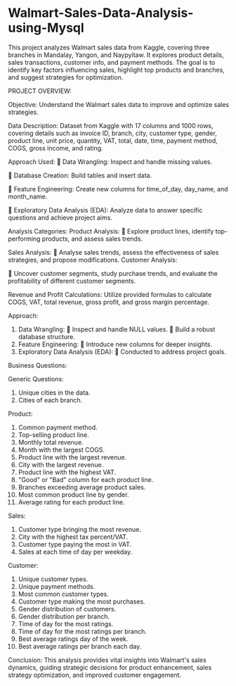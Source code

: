 # Walmart-Sales-Data-Analysis-using-Mysql
This project analyzes Walmart sales data from Kaggle, covering three branches in Mandalay, Yangon, and Naypyitaw. It explores product details, sales transactions, customer info, and payment methods. The goal is to identify key factors influencing sales, highlight top products and branches, and suggest strategies for optimization.


PROJECT OVERVIEW:

Objective:
Understand the Walmart sales data to improve and optimize sales strategies.

Data Description:
Dataset from Kaggle with 17 columns and 1000 rows, covering details such as invoice ID, branch, city, customer type, gender, product line, unit price, quantity, VAT, total, date, time, payment method, COGS, gross income, and rating.

Approach Used:
	Data Wrangling: Inspect and handle missing values.

	Database Creation: Build tables and insert data.

	Feature Engineering: Create new columns for time_of_day, day_name, and month_name.

	Exploratory Data Analysis (EDA): Analyze data to answer specific questions and achieve project aims.

Analysis Categories:
Product Analysis:
	Explore product lines, identify top-performing products, and assess sales trends.

Sales Analysis:
	Analyse sales trends, assess the effectiveness of sales strategies, and propose modifications.
Customer Analysis:

	Uncover customer segments, study purchase trends, and evaluate the profitability of different customer segments.

Revenue and Profit Calculations:
Utilize provided formulas to calculate COGS, VAT, total revenue, gross profit, and gross margin percentage.


Approach:
1.	Data Wrangling:
	Inspect and handle NULL values.
	Build a robust database structure.
2.	Feature Engineering:
	Introduce new columns for deeper insights.
3.	Exploratory Data Analysis (EDA):
	Conducted to address project goals.

Business Questions:

Generic Questions:
1.	Unique cities in the data.
2.	Cities of each branch.

Product:
1.	Common payment method.
2.	Top-selling product line.
3.	Monthly total revenue.
4.	Month with the largest COGS.
5.	Product line with the largest revenue.
6.	City with the largest revenue.
7.	Product line with the highest VAT.
8.	"Good" or "Bad" column for each product line.
9.	Branches exceeding average product sales.
10.	Most common product line by gender.
11.	Average rating for each product line.




Sales:
1.	Customer type bringing the most revenue.
2.	City with the highest tax percent/VAT.
3.	Customer type paying the most in VAT.
4.	Sales at each time of day per weekday.

Customer: 
1.	Unique customer types.
2.	Unique payment methods.
3.	Most common customer types.
4.	Customer type making the most purchases.
5.	Gender distribution of customers.
6.	Gender distribution per branch.
7.	Time of day for the most ratings.
8.	Time of day for the most ratings per branch.
9.	Best average ratings day of the week.
10.	Best average ratings per branch each day.


Conclusion:
This analysis provides vital insights into Walmart's sales dynamics, guiding strategic decisions for product enhancement, sales strategy optimization, and improved customer engagement.
